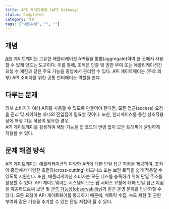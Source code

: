 ```yaml
---
title: API 게이트웨이 (API Gateway)
status: Completed
category: 기술
tags: ["네트워킹", "", ""]
---
```


## 개념

[API](/application-programming-interface/) 게이트웨이는 
고유한 애플리케이션 API들을 통합(aggregate)하여 한 곳에서 사용할 수 있게 만드는 도구이다.
이를 통해, 조직은 인증 및 권한 부여 또는 애플리케이션간 요청 수 제한과 같은 주요 기능을
중앙에서 관리할 수 있다.
API 게이트웨이는 (주로 외부) API 소비자를 위한 공통 인터페이스 역할을 한다.

## 다루는 문제

외부 소비자가 여러 API를 사용할 수 있도록 만들어야 한다면,
모든 접근(access) 요청을 관리 및 제어하는 하나의 진입점이 필요할 것이다.
또한, 인터페이스를 통한 상호작용 상에 특정 기능 적용이 필요한 경우,  
API 게이트웨이를 활용하여 해당 기능을 앱 코드의 변경 없이 모든 트래픽에 균일하게 적용할 수 있다.

## 문제 해결 방식

API 게이트웨이는 애플리케이션의 다양한 API에 대한 단일 접근 지점을 제공하여,
조직이 중앙에서 다양한 측면의(cross-cutting) 비즈니스 또는 보안 로직을 쉽게 적용할 수 있도록 지원한다.
또한, 애플리케이션 소비자는 모든 니즈를 충족하기 위해 단일 주소를 활용할 수 있다.
API 게이트웨이는 시스템의 모든 웹 서비스 요청에 대해 단일 접근 지점을 제공하므로써
보안 및 [관측 가능성(observability)](/observability/)과 같은 운영 문제를 단순화할 수 있다.
모든 요청이 API 게이트웨이를 통과하기 때문에,
메트릭 수집, 속도 제한 및 권한 부여와 같은 기능을 추가할 수 있는 단일 지점이 될 수 있다.
